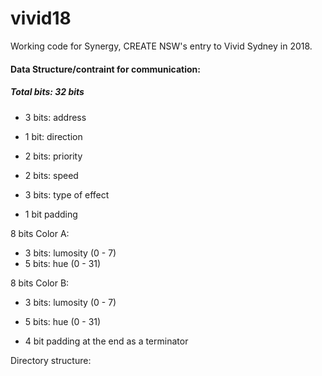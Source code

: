 # vivid18
Working code for Synergy, CREATE NSW's entry to Vivid Sydney in 2018.

#### Data Structure/contraint for communication:
##### Total bits: 32 bits
* 3 bits: address
* 1 bit: direction

* 2 bits: priority
* 2 bits: speed

* 3 bits: type of effect 
* 1 bit padding

8 bits
Color A:
* 3 bits: lumosity (0 - 7)
* 5 bits: hue (0 - 31)

8 bits
Color B:
* 3 bits: lumosity (0 - 7)
* 5 bits: hue (0 - 31) 

* 4 bit padding at the end as a terminator

Directory structure:

